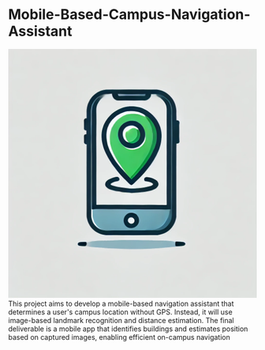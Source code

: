 # Mobile-Based-Campus-Navigation-Assistant
![Logo](logo.webp)
This project aims to develop a mobile-based navigation assistant that determines a user's campus location without GPS. Instead, it will use image-based landmark recognition and distance estimation. The final deliverable is a mobile app that identifies buildings and estimates position based on captured images, enabling efficient on-campus navigation
